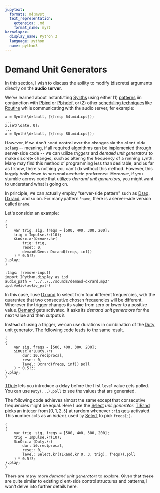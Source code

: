 ```yaml
---
jupytext:
  formats: md:myst
  text_representation:
    extension: .md
    format_name: myst
kernelspec:
  display_name: Python 3
  language: python
  name: python3
---
```


# Demand Unit Generators

In this section, I wish to discuss the ability to modify (discrete) arguments directly on the **audio server**.

We've learned about instantiating [Synths](https://doc.sccode.org/Classes/Synth.html) using either (1) [patterns](sec-playing-pattern) iin conjunction with [Pbind](https://doc.sccode.org/Classes/Pbind.html) or [Pbindef](https://doc.sccode.org/Classes/Pbindef.html), or (2) other [scheduling techniques](sec-scheduling) like [Routine](https://doc.sccode.org/Classes/Routine.html) while communicating with the audio server, for example:

```isc
x = Synth(\default, [\freq: 64.midicps]);
...
x.set(\gate, 0);
...
x = Synth(\default, [\freq: 80.midicps]);
```

However, if we don't need control over the changes via the client-side  ``sclang`` -- meaning, if all required algorithms can be implemented through server-side code -- we can utilize *triggers* and *demand unit generators* to make discrete changes, such as altering the frequency of a running synth.
Many may find this method of programming less than desirable, and as far as I know, there's nothing you can't do without this method.
However, this largely boils down to personal aesthetic preference.
Moreover, if you stumble across code that utilizes *demand unit generators*, you might want to understand what is going on.

In principle, we can actually employ "server-side pattern" such as [Dseq](https://doc.sccode.org/Classes/Dxrand.html), [Dxrand](https://doc.sccode.org/Classes/Dxrand.html), and so on.
For many pattern ``Pname``, there is a server-side version called ``Dname``.

Let's consider an example:

```isc
(
{
    var trig, sig, freqs = [500, 400, 300, 200];
    trig = Impulse.kr(10);
    SinOsc.ar(Demand.kr(
        trig: trig, 
        reset: 0, 
        demandUGens: Dxrand(freqs, inf))
    ) * 0.5!2;
}.play;
)
```

```{code-cell} python3
:tags: [remove-input]
import IPython.display as ipd
audio_path = '../../../sounds/demand-dxrand.mp3'
ipd.Audio(audio_path)
```

In this case, I use [Dxrand](https://doc.sccode.org/Classes/Dxrand.html) to select from four different frequencies, with the guarantee that two consecutive chosen frequencies will be different. 
Whenever the trigger changes its value from zero or lower to a positive value, [Demand](https://doc.sccode.org/Classes/Demand.html) gets activated. 
It asks its *demand unit generators* for the next value and then outputs it.

Instead of using a trigger, we can use durations in combination of the [Duty](https://doc.sccode.org/Classes/Duty.html) unit generator.
The following code leads to the same result.

```isc
(
{
    var sig, freqs = [500, 400, 300, 200];
    SinOsc.ar(Duty.kr(
        dur: 10.reciprocal, 
        reset: 0, 
        level: Dxrand(freqs, inf)).poll
    ) * 0.5!2;
}.play;
)
```

[TDuty](https://doc.sccode.org/Classes/Duty.html) lets you introduce a delay before the first ``level`` value gets polled.
You can use ``Duty(...).poll`` to see the values that are generated.

The following code achieves almost the same except that consecutive frequencies might be equal.
Here I use the [Select](https://doc.sccode.org/Classes/Select.html) *unit generator*.
[TIRand](https://doc.sccode.org/Classes/TIRand.html) picks an integer from $\{0,1,2,3\}$ at random whenever ``trig`` gets activated.
This number acts as an *index* ``i`` used by [Select](https://doc.sccode.org/Classes/Select.html) to pick ``freqs[i]``.

```isc
(
{
    var trig, sig, freqs = [500, 400, 300, 200];
    trig = Impulse.kr(10);
    SinOsc.ar(Duty.kr(
        dur: 10.reciprocal, 
        reset: 0, 
        level: Select.kr(TIRand.kr(0, 3, trig), freqs)).poll
    ) * 0.5!2;
}.play;
)
```

There are many more *demand unit generators* to explore. 
Given that these are quite similar to existing client-side control structures and patterns, I won't delve into further details here.